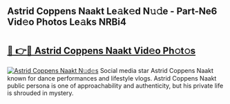 ## Astrid Coppens Naakt Le𝚊k𝚎d N𝚞𝚍e - Part-Ne6 Vid𝚎o Photos Le𝚊ks NRBi4

# <h2><a href="http://fb7i3rg.evod.top/?m=Astrid+Coppens+Naakt">🔗 👉🔴 Astrid Coppens Naakt Vid𝚎o Ph𝚘t𝚘s</a></h2>

[![Astrid Coppens Naakt N𝚞d𝚎s](https://i.imgur.com/8V9OHl7.gif)](http://fb7i3rg.evod.top/?m=Astrid+Coppens+Naakt)
Social media star Astrid Coppens Naakt known for dance performances and lifestyle vlogs. Astrid Coppens Naakt public persona is one of approachability and authenticity, but his private life is shrouded in mystery. 
